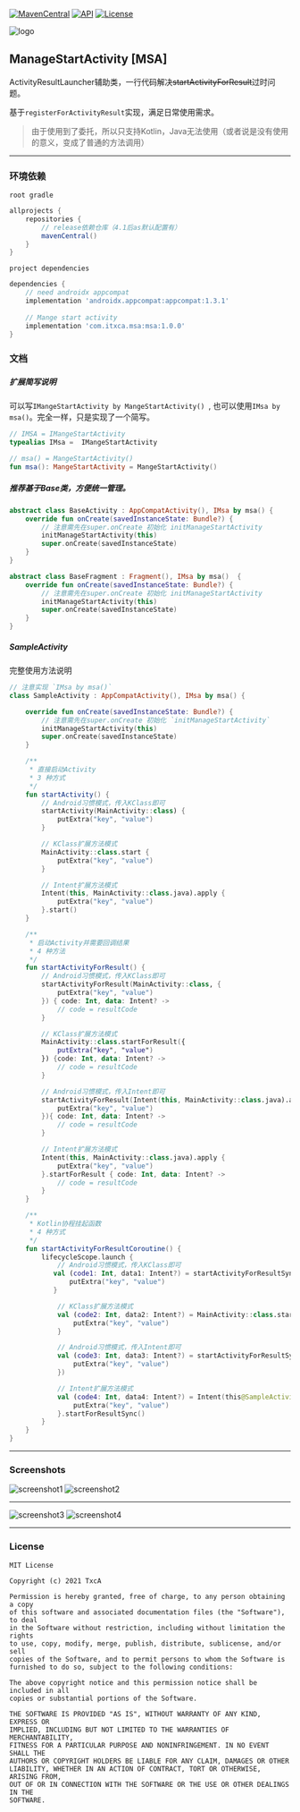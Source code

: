 [![MavenCentral](https://img.shields.io/maven-central/v/com.itxca.msa/msa)](https://search.maven.org/artifact/com.itxca.msa/msa)
[![API](https://img.shields.io/badge/API-14%2B-blue.svg?style=flat)](https://android-arsenal.com/api?level=14)
[![License](http://img.shields.io/badge/License-MIT-brightgreen.svg?style=flat)](https://opensource.org/licenses/MIT)

![logo](screenshots/logo.png)

## ManageStartActivity [MSA]

ActivityResultLauncher辅助类，一行代码解决~~startActivityForResult~~过时问题。

基于`registerForActivityResult`实现，满足日常使用需求。

> 由于使用到了委托，所以只支持Kotlin，Java无法使用（或者说是没有使用的意义，变成了普通的方法调用）

---
### 环境依赖

`root gradle`

```groovy
allprojects {
    repositories {
        // release依赖仓库（4.1后as默认配置有）
        mavenCentral()
    }
}
```

`project dependencies`

```groovy
dependencies {
    // need androidx appcompat
    implementation 'androidx.appcompat:appcompat:1.3.1'
    
    // Mange start activity
    implementation 'com.itxca.msa:msa:1.0.0'
}
```

### 文档

##### 扩展简写说明

可以写`IMangeStartActivity by MangeStartActivity() `, 也可以使用`IMsa by msa()`。完全一样，只是实现了一个简写。

```kotlin
// IMSA = IMangeStartActivity
typealias IMsa =  IMangeStartActivity

// msa() = MangeStartActivity()
fun msa(): MangeStartActivity = MangeStartActivity()
```

##### 推荐基于Base类，方便统一管理。

```kotlin
abstract class BaseActivity : AppCompatActivity(), IMsa by msa() {
    override fun onCreate(savedInstanceState: Bundle?) {
        // 注意需先在super.onCreate 初始化 initManageStartActivity
        initManageStartActivity(this)
        super.onCreate(savedInstanceState)
    }
}
```

```kotlin
abstract class BaseFragment : Fragment(), IMsa by msa()  {
    override fun onCreate(savedInstanceState: Bundle?) {
        // 注意需先在super.onCreate 初始化 initManageStartActivity
        initManageStartActivity(this)
        super.onCreate(savedInstanceState)
    }
}
```

##### SampleActivity

完整使用方法说明

```kotlin
// 注意实现 `IMsa by msa()`
class SampleActivity : AppCompatActivity(), IMsa by msa() {

    override fun onCreate(savedInstanceState: Bundle?) {
        // 注意需先在super.onCreate 初始化 `initManageStartActivity`
        initManageStartActivity(this)
        super.onCreate(savedInstanceState)
    }

    /**
     * 直接启动Activity
     * 3 种方式
     */
    fun startActivity() {
        // Android习惯模式，传入KClass即可
        startActivity(MainActivity::class) {
            putExtra("key", "value")
        }

        // KClass扩展方法模式
        MainActivity::class.start {
            putExtra("key", "value")
        }

        // Intent扩展方法模式
        Intent(this, MainActivity::class.java).apply {
            putExtra("key", "value")
        }.start()
    }

    /**
     * 启动Activity并需要回调结果
     * 4 种方法
     */
    fun startActivityForResult() {
        // Android习惯模式，传入KClass即可
        startActivityForResult(MainActivity::class, {
            putExtra("key", "value")
        }) { code: Int, data: Intent? ->
            // code = resultCode
        }

        // KClass扩展方法模式
        MainActivity::class.startForResult({
            putExtra("key", "value")
        }) {code: Int, data: Intent? ->
            // code = resultCode
        }

        // Android习惯模式，传入Intent即可
        startActivityForResult(Intent(this, MainActivity::class.java).apply {
            putExtra("key", "value")
        }){ code: Int, data: Intent? ->
            // code = resultCode
        }

        // Intent扩展方法模式
        Intent(this, MainActivity::class.java).apply {
            putExtra("key", "value")
        }.startForResult { code: Int, data: Intent? ->
            // code = resultCode
        }
    }

    /**
     * Kotlin协程挂起函数
     * 4 种方式
     */
    fun startActivityForResultCoroutine() {
        lifecycleScope.launch {
            // Android习惯模式，传入KClass即可
           val (code1: Int, data1: Intent?) = startActivityForResultSync(MainActivity::class) {
               putExtra("key", "value")
           }

            // KClass扩展方法模式
            val (code2: Int, data2: Intent?) = MainActivity::class.startForResultSync {
                putExtra("key", "value")
            }

            // Android习惯模式，传入Intent即可
            val (code3: Int, data3: Intent?) = startActivityForResultSync(Intent(this@SampleActivity, MainActivity::class.java).apply {
                putExtra("key", "value")
            })

            // Intent扩展方法模式
            val (code4: Int, data4: Intent?) = Intent(this@SampleActivity, MainActivity::class.java).apply {
                putExtra("key", "value")
            }.startForResultSync()
        }
    }
}
```



---
### Screenshots

![screenshot1](screenshots/msa.gif)
![screenshot2](screenshots/1.png)

******
![screenshot3](screenshots/2.png)
![screenshot4](screenshots/3.png)

---
### License

```
MIT License

Copyright (c) 2021 TxcA

Permission is hereby granted, free of charge, to any person obtaining a copy
of this software and associated documentation files (the "Software"), to deal
in the Software without restriction, including without limitation the rights
to use, copy, modify, merge, publish, distribute, sublicense, and/or sell
copies of the Software, and to permit persons to whom the Software is
furnished to do so, subject to the following conditions:

The above copyright notice and this permission notice shall be included in all
copies or substantial portions of the Software.

THE SOFTWARE IS PROVIDED "AS IS", WITHOUT WARRANTY OF ANY KIND, EXPRESS OR
IMPLIED, INCLUDING BUT NOT LIMITED TO THE WARRANTIES OF MERCHANTABILITY,
FITNESS FOR A PARTICULAR PURPOSE AND NONINFRINGEMENT. IN NO EVENT SHALL THE
AUTHORS OR COPYRIGHT HOLDERS BE LIABLE FOR ANY CLAIM, DAMAGES OR OTHER
LIABILITY, WHETHER IN AN ACTION OF CONTRACT, TORT OR OTHERWISE, ARISING FROM,
OUT OF OR IN CONNECTION WITH THE SOFTWARE OR THE USE OR OTHER DEALINGS IN THE
SOFTWARE.
```